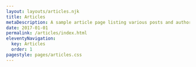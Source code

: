 ```yaml
---
layout: layouts/articles.njk
title: Articles
metaDescription: A sample article page listing various posts and authors.
date: 2017-01-01
permalink: /articles/index.html
eleventyNavigation:
  key: Articles
  order: 1
pagestyle: pages/articles.css
---
```

